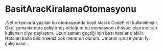 # BasitAracKiralamaOtomasyonu
.Net ortamında yazılan bu otomasyonda basit olarak CodeFirst kullanılmıştır.
Okul zamanlarında geliştirmiş olduğum bu otomasyonu ihtiyacı olan indirsin kullansın diye paylaştım. Uzun zaman geçtiği için bazı hatalar olabilir. Hataları bana bildirirseniz çok memnun olurum. Umarım işinize yarar.
İyi çalışmalar...

